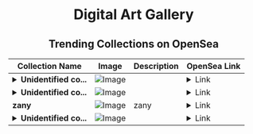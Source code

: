 <div align="center">

# Digital Art Gallery

## Trending Collections on OpenSea

| Collection Name                       | Image                                                                                     | Description                       | OpenSea Link                                                                                          |
|---------------------------------------|-------------------------------------------------------------------------------------------|-----------------------------------|--------------------------------------------------------------------------------------------------------|
| **<details><summary>Unidentified co...</summary>Unidentified contract 110e174e-7bb3-4833-a4e6-f8dc2d936b6c</details>** | ![Image](https://i.seadn.io/s/raw/files/cf57d187551dd413e4295042fa0b97b2.jpg?w=500&auto=format?w=200&auto=format) |  | <details><summary>Link</summary>[Unidentified contract 110e174e-7bb3-4833-a4e6-f8dc2d936b6c](https://opensea.io/collection/unidentified-contract-110e174e-7bb3-4833-a4e6-f8dc)</details> |
| **<details><summary>Unidentified co...</summary>Unidentified contract 258bdd8d-37c3-40ab-865f-b41d96e2907e</details>** | ![Image](https://i.seadn.io/s/raw/files/a837708742ad8afcb35eb60ba787976d.jpg?w=500&auto=format?w=200&auto=format) |  | <details><summary>Link</summary>[Unidentified contract 258bdd8d-37c3-40ab-865f-b41d96e2907e](https://opensea.io/collection/unidentified-contract-258bdd8d-37c3-40ab-865f-b41d)</details> |
| **zany** | ![Image](https://i.seadn.io/s/raw/files/4011e8caaa685c9196498c3fee4c59d5.png?w=500&auto=format?w=200&auto=format) | zany | <details><summary>Link</summary>[zany](https://opensea.io/collection/zany-2051)</details> |
| **<details><summary>Unidentified co...</summary>Unidentified contract 111fffe3-442d-4b6f-af5d-9af39eb000df</details>** | ![Image](https://i.seadn.io/s/raw/files/a837708742ad8afcb35eb60ba787976d.jpg?w=500&auto=format?w=200&auto=format) |  | <details><summary>Link</summary>[Unidentified contract 111fffe3-442d-4b6f-af5d-9af39eb000df](https://opensea.io/collection/unidentified-contract-111fffe3-442d-4b6f-af5d-9af3)</details> |

</div>